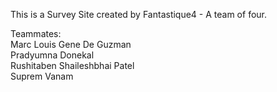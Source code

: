 This is a Survey Site created by Fantastique4 - A team of four.

Teammates:<br />
Marc Louis Gene De Guzman <br />
Pradyumna Donekal <br />
Rushitaben Shaileshbhai Patel <br />
Suprem Vanam <br />
